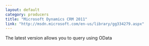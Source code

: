 ```yaml
---
layout: default
category: producers
title: "Microsoft Dynamics CRM 2011"
link: "http://msdn.microsoft.com/en-us/library/gg334279.aspx"
---
```

The latest version allows you to query using OData
